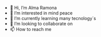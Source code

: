 - 👋 Hi, I’m Alma Ramona 
- 👀 I’m interested in mind peace
- 🌱 I’m currently learning many tecnology´s 
- 💞️ I’m looking to collaborate on 
- 📫 How to reach me 


